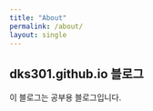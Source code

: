```yaml
---
title: "About"
permalink: /about/
layout: single
---
```


## dks301.github.io 블로그

이 블로그는 공부용 블로그입니다.
